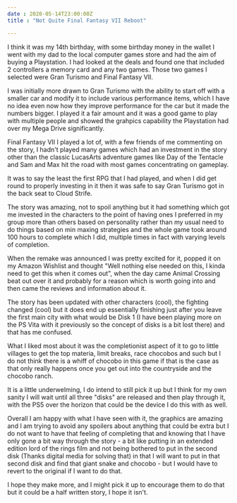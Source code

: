```yaml
---
date : 2020-05-14T23:00:00Z
title : "Not Quite Final Fantasy VII Reboot"

---
```

I think it was my 14th birthday, with some birthday money in the wallet I went with my dad to the local computer games store and had the aim of buying a Playstation.  I had looked at the deals and found one that included 2 controllers a memory card and any two games.  Those two games I selected were Gran Turismo and Final Fantasy VII.  

<!-- more -->

I was initially more drawn to Gran Turismo with the ability to start off with a smaller car and modify it to include various performance items, which I have no idea even now how they improve performance for the car but it made the numbers bigger.  I played it a fair amount and it was a good game to play with multiple people and showed the grahpics capability the Playstation had over my Mega Drive significantly. 

Final Fantasy VII I played a lot of, with a few friends of me commenting on the story, I hadn't played many games which had an investment in the story other than the classic LucasArts adventure games like Day of the Tentacle and Sam and Max hit the road with most games concentrating on gameplay.  

It was to say the least the first RPG that I had played, and when I did get round to properly investing in it then it was safe to say Gran Turismo got in the back seat to Cloud Strife.  

The story was amazing, not to spoil anything but it had something which got me invested in the characters to the point of having ones I preferred in my group more than others based on personality rather than my usual need to do things based on min maxing strategies and the whole game took around 100 hours to complete which I did, multiple times in fact with varying levels of completion.  

When the remake was announced I was pretty excited for it, popped it on my Amazon Wishlist and thought "Well nothing else needed on this, I kinda need to get this when it comes out", when the day came Animal Crossing beat out over it and probably for a reason which is worth going into and then came the reviews and information about it.  

The story has been updated with other characters (cool), the fighting changed (cool) but it does end up essentially finishing just after you leave the first main city with what would be Disk 1 (I have been playing more on the PS Vita with it previously so the concept of disks is a bit lost there) and that has me confused.  

What I liked most about it was the completionist aspect of it to go to little villages to get the top materia, limit breaks, race chocobos and such but I do not think there is a whiff of chocobo in this game if that is the case as that only really happens once you get out into the countryside and the chocobo ranch.  

It is a little underwelming, I do intend to still pick it up but I think for my own sanity I will wait until all three "disks" are released and then play through it, with the PS5 over the horizon that could be the device I do this with as well. 

Overall I am happy with what I have seen with it, the graphics are amazing and I am trying to avoid any spoilers about anything that could be extra but I do not want to have that feeling of completing that and knowing that I have only gone a bit way through the story - a bit like putting in an extended edition lord of the rings film and not being bothered to put in the second disk (Thanks digital media for solving that) in that I will want to put in that second disk and find that giant snake and chocobo - but I would have to revert to the original if I want to do that. 

I hope they make more, and I might pick it up to encourage them to do that but it could be a half written story, I hope it isn't.